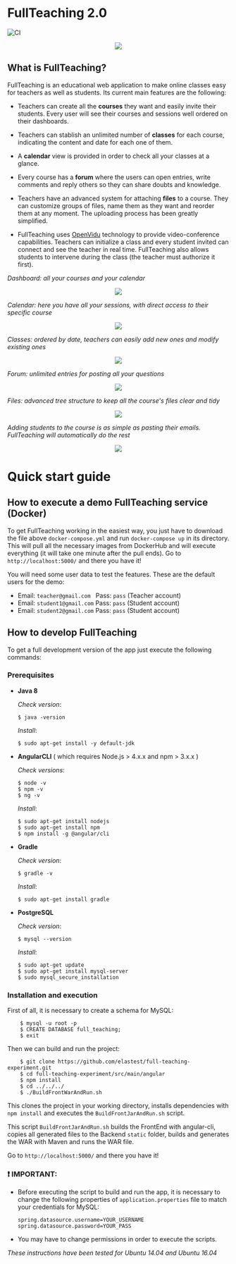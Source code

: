 # FullTeaching 2.0

![CI](https://github.com/codeurjc-students/2019-FullTeaching/workflows/CI/badge.svg)
<p align="center"><img src="https://github.com/codeurjc-students/2019-FullTeaching/blob/master/images/presentation.png?raw=true"/></p>


## What is FullTeaching?
FullTeaching is an educational web application to make online classes easy for teachers as well as students. Its current main features are the following:

- Teachers can create all the **courses** they want and easily invite their students. Every user will see their courses and sessions well ordered on their dashboards.

- Teachers can stablish an unlimited number of **classes** for each course, indicating the content and date for each one of them.

- A **calendar** view is provided in order to check all your classes at a glance.

- Every course has a **forum** where the users can open entries, write comments and reply others so they can share doubts and knowledge.

- Teachers have an advanced system for attaching **files** to a course. They can customize groups of files, name them as they want and reorder them at any moment. The uploading process has been greatly simplified.

- FullTeaching uses [OpenVidu](http://openvidu.io) technology to provide video-conference capabilities. Teachers can initialize a class and every student invited can connect and see the teacher in real time. FullTeaching also allows students to intervene during the class (the teacher must authorize it first).

*Dashboard: all your courses and your calendar*
<p align="center"><img src="https://github.com/codeurjc-students/2019-FullTeaching/blob/master/images/dashboard.png?raw=true"/></p>

*Calendar: here you have all your sessions, with direct access to their specific course*
<p align="center"><img src="https://github.com/codeurjc-students/2019-FullTeaching/blob/master/images/calendar.png?raw=true"/></p>

*Classes: ordered by date, teachers can easily add new ones and modify existing ones*
<p align="center"><img src="https://github.com/codeurjc-students/2019-FullTeaching/blob/master/images/sessions.png?raw=true"/></p>

*Forum: unlimited entries for posting all your questions*
<p align="center"><img src="https://github.com/codeurjc-students/2019-FullTeaching/blob/master/images/forum.png?raw=true"/></p>

*Files: advanced tree structure to keep all the course's files clear and tidy*
<p align="center"><img src="https://github.com/codeurjc-students/2019-FullTeaching/blob/master/images/files.png?raw=true"/></p>

*Adding students to the course is as simple as pasting their emails. FullTeaching will automatically do the rest*
<p align="center"><img src="https://github.com/codeurjc-students/2019-FullTeaching/blob/master/images/students.png?raw=true"/></p>

# Quick start guide

## How to execute a demo FullTeaching service (Docker)

To get FullTeaching working in the easiest way, you just have to download the file above `docker-compose.yml` and run `docker-compose up` in its directory. This will pull all the necessary images from DockerHub and will execute everything (it will take one minute after the pull ends). Go to `http://localhost:5000/` and there you have it!

You will need some user data to test the features. These are the default users for the demo:
- Email: `teacher@gmail.com`   Pass: `pass`  (Teacher account)
- Email: `student1@gmail.com`  Pass: `pass`  (Student account) 
- Email: `student2@gmail.com`  Pass: `pass`  (Student account)


## How to develop FullTeaching

To get a full development version of the app just execute the following commands:


### Prerequisites

  - **Java 8**

    *Check version*:

        $ java -version

     *Install*:

        $ sudo apt-get install -y default-jdk

  - **AngularCLI** ( which requires  Node.js > 4.x.x  and  npm > 3.x.x )

    *Check versions*:

        $ node -v
        $ npm -v
        $ ng -v

     *Install*:

        $ sudo apt-get install nodejs
        $ sudo apt-get install npm
        $ npm install -g @angular/cli

  - **Gradle**

    *Check version*:

        $ gradle -v

    *Install*:

        $ sudo apt-get install gradle

  - **PostgreSQL**

    *Check version*:

        $ mysql --version

    *Install*:

        $ sudo apt-get update
        $ sudo apt-get install mysql-server
        $ sudo mysql_secure_installation

### Installation and execution

  First of all, it is necessary to create a schema for MySQL:

        $ mysql -u root -p
        $ CREATE DATABASE full_teaching;
        $ exit

  Then we can build and run the project:

        $ git clone https://github.com/elastest/full-teaching-experiment.git
        $ cd full-teaching-experiment/src/main/angular
        $ npm install
        $ cd ../../../
        $ ./BuildFrontWarAndRun.sh

This clones the project in your working directory, installs dependencies with `npm install` and executes the `BuildFrontJarAndRun.sh` script.

This script `BuildFrontJarAndRun.sh` builds the FrontEnd with angular-cli, copies all generated files to the Backend `static` folder, builds and generates the WAR with Maven and runs the WAR file.

Go to `http://localhost:5000/` and there you have it!

### :heavy_exclamation_mark: **IMPORTANT**:

  - Before executing the script to build and run the app, it is necessary to change the following properties of `application.properties` file to match your credentials for MySQL:

        spring.datasource.username=YOUR_USERNAME
        spring.datasource.password=YOUR_PASS

  - You may have to change permissions in order to execute the scripts.

*These instructions have been tested for Ubuntu 14.04 and Ubuntu 16.04*
